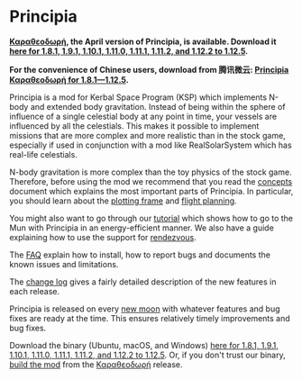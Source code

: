 # Principia

**&lrm;[Καραθεοδωρή](https://github.com/mockingbirdnest/Principia/wiki/Change-Log#%CE%BA%CE%B1%CF%81%CE%B1%CE%B8%CE%B5%CE%BF%CE%B4%CF%89%CF%81%CE%AE), the April version of Principia, is available.  Download it [here for 1.8.1, 1.9.1, 1.10.1, 1.11.0, 1.11.1, 1.11.2, and 1.12.2 to 1.12.5](https://bit.ly/c4r4th30d0ry).**

**For the convenience of Chinese users, download from 腾讯微云: [Principia Καραθεοδωρή for 1.8.1—1.12.5](https://share.weiyun.com/0ci5U0AS).**

Principia is a mod for Kerbal Space Program (KSP) which implements N-body and extended body gravitation.  Instead of being within the sphere of influence of a single celestial body at any point in time, your vessels are influenced by all the celestials.  This makes it possible to implement missions that are more complex and more realistic than in the stock game, especially if used in conjunction with a mod like RealSolarSystem which has real-life celestials.

N-body gravitation is more complex than the toy physics of the stock game.  Therefore, before using the mod we recommend that you read the [concepts](https://github.com/mockingbirdnest/Principia/wiki/Concepts) document which explains the most important parts of Principia.  In particular, you should learn about the [plotting frame](https://github.com/mockingbirdnest/Principia/wiki/Concepts#plotting-frame) and [flight planning](https://github.com/mockingbirdnest/Principia/wiki/Concepts#flight-planning).

You might also want to go through our
[tutorial](https://github.com/mockingbirdnest/Principia/wiki/A-guide-to-going-to-the-Mun-with-Principia) which shows how 
to go to the Mun with Principia in an energy-efficient manner.  We also have a guide explaining how to use the support for [rendezvous](https://github.com/mockingbirdnest/Principia/wiki/A-guide-to-performing-low-orbit-rendezvous).

The [FAQ](https://github.com/mockingbirdnest/Principia/wiki/Installing,-reporting-bugs,-and-frequently-asked-questions) explain how to install, how to report bugs and documents the known issues and limitations.

The [change log](https://github.com/mockingbirdnest/Principia/wiki/Change-Log) gives a fairly detailed description of the new features in each release.

Principia is released on every [new moon](https://en.wikipedia.org/wiki/New_moon) with whatever features and bug fixes are ready at the time.  This ensures relatively timely improvements and bug fixes.

Download the binary (Ubuntu, macOS, and Windows) [here for 1.8.1, 1.9.1, 1.10.1, 1.11.0, 1.11.1, 1.11.2, and 1.12.2 to 1.12.5](https://bit.ly/c4r4th30d0ry).  Or, if you don't trust our binary, [build the mod](https://github.com/mockingbirdnest/Principia/blob/master/documentation/Setup.md) from the [Καραθεοδωρή](https://github.com/mockingbirdnest/Principia/releases/tag/2024040818-%CE%9A%CE%B1%CF%81%CE%B1%CE%B8%CE%B5%CE%BF%CE%B4%CF%89%CF%81%CE%AE) release.
